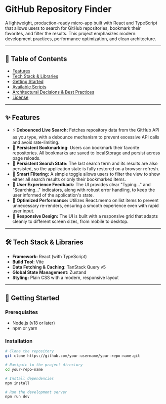 # GitHub Repository Finder

A lightweight, production-ready micro-app built with React and TypeScript that allows users to search for GitHub repositories, bookmark their favorites, and filter the results. This project emphasizes modern development practices, performance optimization, and clean architecture.

---

## 📑 Table of Contents
- [Features](#-features)
- [Tech Stack & Libraries](#-tech-stack--libraries)
- [Getting Started](#-getting-started)
- [Available Scripts](#-available-scripts)
- [Architectural Decisions & Best Practices](#-architectural-decisions--best-practices)
- [License](#-license)

---

## ✨ Features
- ⚡ **Debounced Live Search:** Fetches repository data from the GitHub API as you type, with a debounce mechanism to prevent excessive API calls and avoid rate-limiting.  
- 🔖 **Persistent Bookmarking:** Users can bookmark their favorite repositories. All bookmarks are saved to localStorage and persist across page reloads.  
- 💾 **Persistent Search State:** The last search term and its results are also persisted, so the application state is fully restored on a browser refresh.  
- 🔄 **Smart Filtering:** A simple toggle allows users to filter the view to show either all search results or only their bookmarked items.  
- 💯 **User Experience Feedback:** The UI provides clear "Typing..." and "Searching..." indicators, along with robust error handling, to keep the user informed of the application's state.  
- 🚀 **Optimized Performance:** Utilizes React.memo on list items to prevent unnecessary re-renders, ensuring a smooth experience even with rapid user input.  
- 📱 **Responsive Design:** The UI is built with a responsive grid that adapts cleanly to different screen sizes, from mobile to desktop.  

---

## 🛠️ Tech Stack & Libraries
- **Framework:** React (with TypeScript)  
- **Build Tool:** Vite  
- **Data Fetching & Caching:** TanStack Query v5  
- **Global State Management:** Zustand  
- **Styling:** Plain CSS with a modern, responsive layout  

---

## 🚀 Getting Started

### Prerequisites
- Node.js (v18 or later)  
- npm or yarn  

### Installation
```bash
# Clone the repository
git clone https://github.com/your-username/your-repo-name.git

# Navigate to the project directory
cd your-repo-name

# Install dependencies
npm install

# Run the development server
npm run dev
